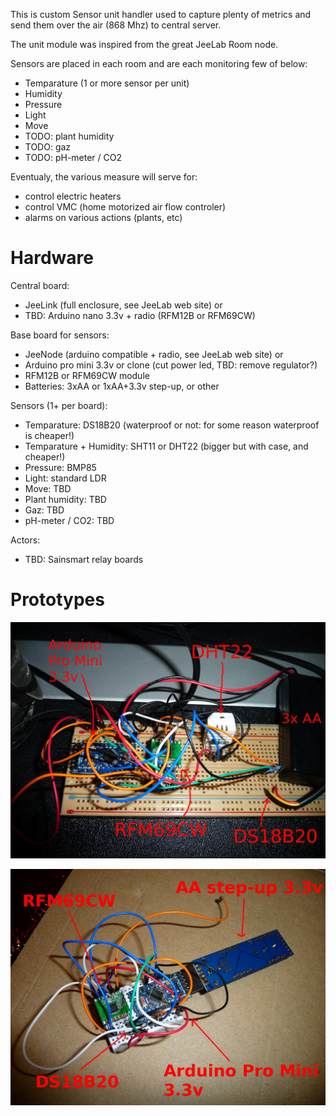 
This is custom Sensor unit handler used to capture plenty of metrics and send them over the air (868 Mhz) to central server.

The unit module was inspired from the great JeeLab Room node.

Sensors are placed in each room and are each monitoring few of below:
* Temparature (1 or more sensor per unit)
* Humidity
* Pressure
* Light
* Move
* TODO: plant humidity
* TODO: gaz
* TODO: pH-meter / CO2

Eventualy, the various measure will serve for:
* control electric heaters
* control VMC (home motorized air flow controler)
* alarms on various actions (plants, etc)

Hardware
========

Central board:
* JeeLink (full enclosure, see JeeLab web site)
or
* TBD: Arduino nano 3.3v + radio (RFM12B or RFM69CW)

Base board for sensors:
* JeeNode (arduino compatible + radio, see JeeLab web site)
or
* Arduino pro mini 3.3v or clone (cut power led, TBD: remove regulator?)
* RFM12B or RFM69CW module
* Batteries: 3xAA or 1xAA+3.3v step-up, or other

Sensors (1+ per board):
* Temparature: DS18B20 (waterproof or not: for some reason waterproof is cheaper!)
* Temparature + Humidity: SHT11 or DHT22 (bigger but with case, and cheaper!)
* Pressure: BMP85
* Light: standard LDR
* Move: TBD
* Plant humidity: TBD
* Gaz: TBD
* pH-meter / CO2: TBD

Actors:
* TBD: Sainsmart relay boards

Prototypes
==========

![Sample#1](res/20150104_211827-notes.JPG?raw=true "Sample #1")

![Sample#2](res/20150104_211916-notes.JPG?raw=true "Sample #2")



